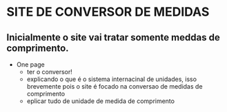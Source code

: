 # SITE DE CONVERSOR DE MEDIDAS
## Inicialmente o site vai tratar somente meddas de comprimento.
* One page 
    * ter o conversor!
    * explicando o que é o sistema internacinal de unidades, isso brevemente pois o site é focado na conversao de medidas de comprimento
    * eplicar tudo de unidade de medida de comprimento
     
